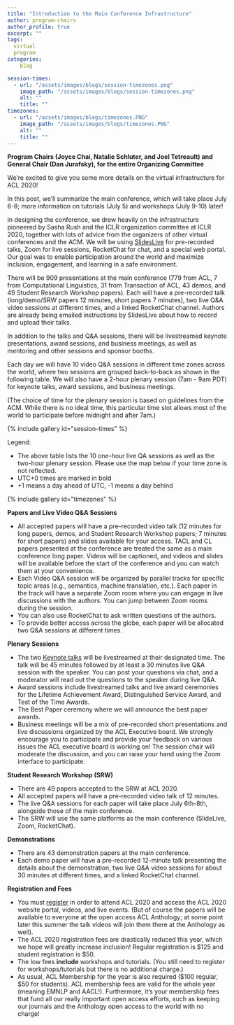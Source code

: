 ```yaml
---
title: "Introduction to the Main Conference Infrastructure"
author: program-chairs
author_profile: true
excerpt: ""
tags:
  virtual
  program
categories:
    blog

session-times:
  - url: "/assets/images/blogs/session-timezones.png"
    image_path: "/assets/images/blogs/session-timezones.png"
    alt: ""
    title: ""
timezones:
  - url: "/assets/images/blogs/timezones.PNG"
    image_path: "/assets/images/blogs/timezones.PNG"
    alt: ""
    title: ""
---
```


<b>Program Chairs (Joyce Chai, Natalie Schluter, and Joel Tetreault) and General Chair (Dan Jurafsky), for the entire Organizing Committee</b>

We’re excited to give you some more details on the virtual infrastructure for ACL 2020!

In this post, we’ll summarize the main conference, which will take place July 6-8; more information on tutorials (July 5) and workshops (July 9-10) later!

In designing the conference, we drew heavily on the infrastructure pioneered by Sasha Rush and the ICLR organization committee at ICLR 2020, together with lots of advice from the organizers of other virtual conferences and the ACM. We will be using [SlidesLive](https://slideslive.com/) for pre-recorded talks, Zoom for live sessions, RocketChat for chat, and a special web portal. Our goal was to enable participation around the world and maximize inclusion, engagement, and learning in a safe environment.

There will be 909 presentations at the main conference (779 from ACL, 7 from Computational Linguistics, 31 from Transaction of ACL, 43 demos, and 49 Student Research Workshop papers). Each will have a pre-recorded talk (long/demo/SRW papers 12 minutes, short papers 7 minutes), two live Q&A video sessions at different times, and a linked RocketChat channel. Authors are already being emailed instructions by SlidesLive about how to record and upload their talks.

In addition to the talks and Q&A sessions, there will be livestreamed keynote presentations, award sessions, and business meetings, as well as mentoring and other sessions and sponsor booths.

Each day we will have 10 video Q&A sessions in different time zones across the world, where two sessions are grouped back-to-back as shown in the following table. We will also have a 2-hour plenary session (7am - 9am PDT) for keynote talks, award sessions, and business meetings.  

(The choice of time for the plenary session is based on guidelines from the ACM. While there is no ideal time, this particular time slot allows most of the world to participate before midnight and after 7am.)

{% include gallery id="session-times" %}

Legend:
- The above table lists the 10 one-hour live QA sessions as well as the two-hour plenary session. Please use the map below if your time zone is not reflected.
- UTC+0 times are marked in bold
- +1 means a day ahead of UTC, -1 means a day behind

{% include gallery id="timezones" %}

<b>Papers and Live Video Q&A Sessions</b>
- All accepted papers will have a pre-recorded video talk (12 minutes for long papers, demos, and Student Research Workshop papers; 7 minutes for short papers) and slides available for your access. TACL and CL papers presented at the conference are treated the same as a main conference long paper.  Videos will be captioned, and videos and slides will be available before the start of the conference and you can watch them at your convenience.
- Each Video Q&A session will be organized by parallel tracks for specific topic areas (e.g., semantics, machine translation, etc.). Each paper in the track will have a separate Zoom room where you can engage in live discussions with the authors. You can jump between Zoom rooms during the session. 
- You can also use RocketChat to ask written questions of the authors.
- To provide better access across the globe, each paper will be allocated two Q&A sessions at different times.

<b>Plenary Sessions</b>
- The two [Keynote talks](https://acl2020.org/program/keynotes/) will be livestreamed at their designated time. The talk will be 45 minutes followed by at least a 30 minutes live Q&A session with the speaker. You can post your questions via chat, and a moderator will read out the questions to the speaker during live Q&A.
- Award sessions include livestreamed talks and live award ceremonies for the Lifetime Achievement Award, Distinguished Service Award, and Test of the Time Awards.
- The Best Paper ceremony where we will announce the best paper awards.
- Business meetings will be a mix of pre-recorded short presentations and live discussions organized by the ACL Executive board. We strongly encourage you to participate and provide your feedback on various issues the ACL executive board is working on! The session chair will moderate the discussion, and you can raise your hand using the Zoom interface to participate.

<b>Student Research Workshop (SRW)</b>
- There are 49 papers accepted to the SRW at ACL 2020.
- All accepted papers will have a pre-recorded video talk of 12 minutes.
- The live Q&A sessions for each paper will take place July 6th-8th, alongside those of the main conference.
- The SRW will use the same platforms as the main conference (SlideLive, Zoom, RocketChat).

<b>Demonstrations</b>
- There are 43 demonstration papers at the main conference.
- Each demo paper will have a pre-recorded 12-minute talk presenting the details about the demonstration, two live Q&A video sessions for about 30 minutes at different times, and a linked RocketChat channel.

<b>Registration and Fees</b>
- You must [register](https://acl2020.org/registration/) in order to attend ACL 2020 and access the ACL 2020 website portal, videos, and live events. (But of course the papers will be available to everyone at the open access ACL Anthology; at some point later this summer the talk videos will join them there at the Anthology as well).
- The ACL 2020 registration fees are drastically reduced this year, which we hope will greatly increase inclusion! Regular registration is $125 and student registration is $50.
- The low fees <b>include</b> workshops and tutorials. (You still need to register for workshops/tutorials but there is no additional charge.)
- As usual, ACL Membership for the year is also required ($100 regular, $50 for students). ACL membership fees are valid for the whole year (meaning EMNLP and AACL!). Furthermore, it’s your membership fees that fund all our really important open access efforts, such as keeping our journals and the Anthology open access to the world with no charge!

